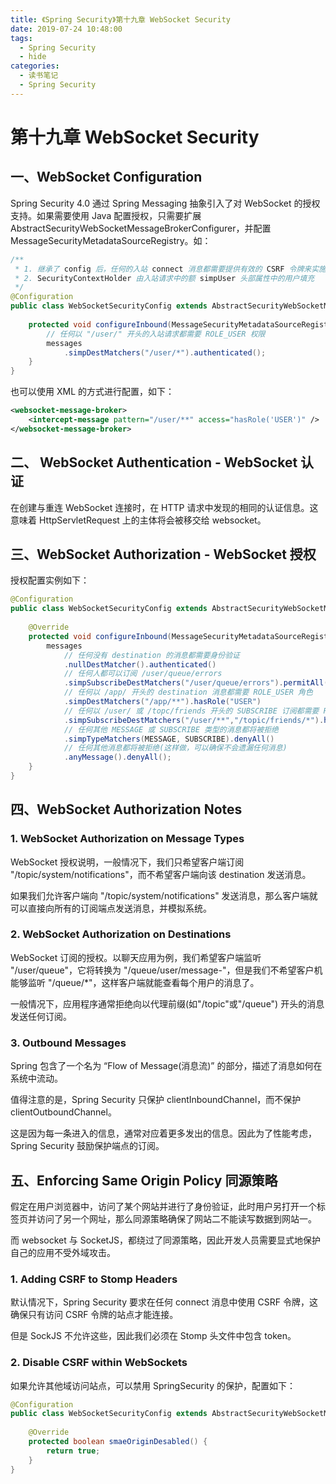 ```yaml
---
title: 《Spring Security》第十九章 WebSocket Security
date: 2019-07-24 10:48:00
tags:
  - Spring Security
  - hide
categories:
  - 读书笔记
  - Spring Security
---
```


# 第十九章 WebSocket Security

## 一、WebSocket Configuration

Spring Security 4.0 通过 Spring Messaging 抽象引入了对  WebSocket 的授权支持。如果需要使用 Java 配置授权，只需要扩展 AbstractSecurityWebSocketMessageBrokerConfigurer，并配置 MessageSecurityMetadataSourceRegistry。如：

```java
/**
 * 1. 继承了 config 后，任何的入站 connect 消息都需要提供有效的 CSRF 令牌来实施同源策略
 * 2. SecurityContextHolder 由入站请求中的额 simpUser 头部属性中的用户填充
 */
@Configuration
public class WebSocketSecurityConfig extends AbstractSecurityWebSocketMessageBrokerConfigurer {
    
    protected void configureInbound(MessageSecurityMetadataSourceRegistry messages) {
        // 任何以 "/user/" 开头的入站请求都需要 ROLE_USER 权限
        messages
            .simpDestMatchers("/user/*").authenticated();
    }
}
```

也可以使用 XML 的方式进行配置，如下：

```xml
<websocket-message-broker>
	<intercept-message pattern="/user/**" access="hasRole('USER')" />
</websocket-message-broker>
```

## 二、 WebSocket Authentication - WebSocket 认证

在创建与重连 WebSocket 连接时，在 HTTP 请求中发现的相同的认证信息。这意味着 HttpServletRequest 上的主体将会被移交给 websocket。

## 三、WebSocket Authorization - WebSocket 授权

授权配置实例如下：

```java
@Configuration
public class WebSocketSecurityConfig extends AbstractSecurityWebSocketMessageBrokerConfigurer {
    
    @Override
    protected void configureInbound(MessageSecurityMetadataSourceRegistry messages) {
        messages
            // 任何没有 destination 的消息都需要身份验证
            .nullDestMatcher().authenticated()
            // 任何人都可以订阅 /user/queue/errors
            .simpSubscribeDestMatchers("/user/queue/errors").permitAll()
            // 任何以 /app/ 开头的 destination 消息都需要 ROLE_USER 角色
            .simpDestMatchers("/app/**").hasRole("USER")
            // 任何以 /user/ 或 /topc/friends 开头的 SUBSCRIBE 订阅都需要 ROLE_USER 角色
            .simpSubscribeDestMatchers("/user/**","/topic/friends/*").hasRole("USER")
            // 任何其他 MESSAGE 或 SUBSCRIBE 类型的消息都将被拒绝
            .simpTypeMatchers(MESSAGE, SUBSCRIBE).denyAll()
            // 任何其他消息都将被拒绝(这样做，可以确保不会遗漏任何消息)
            .anyMessage().denyAll();
    }
}
```

## 四、WebSocket Authorization Notes

### 1. WebSocket Authorization on Message Types

WebSocket 授权说明，一般情况下，我们只希望客户端订阅 "/topic/system/notifications"，而不希望客户端向该 destination 发送消息。

如果我们允许客户端向 "/topic/system/notifications" 发送消息，那么客户端就可以直接向所有的订阅端点发送消息，并模拟系统。

### 2. WebSocket Authorization on Destinations

WebSocket 订阅的授权。以聊天应用为例，我们希望客户端监听 "/user/queue"，它将转换为 "/queue/user/message-<sessionid>"，但是我们不希望客户机能够监听 "/queue/*"，这样客户端就能查看每个用户的消息了。

一般情况下，应用程序通常拒绝向以代理前缀(如"/topic"或"/queue") 开头的消息发送任何订阅。

### 3. Outbound Messages

Spring 包含了一个名为 “Flow of Message(消息流)” 的部分，描述了消息如何在系统中流动。

值得注意的是，Spring Security 只保护 clientInboundChannel，而不保护 clientOutboundChannel。

这是因为每一条进入的信息，通常对应着更多发出的信息。因此为了性能考虑，Spring Security 鼓励保护端点的订阅。

## 五、Enforcing Same Origin Policy 同源策略

假定在用户浏览器中，访问了某个网站并进行了身份验证，此时用户另打开一个标签页并访问了另一个网址，那么同源策略确保了网站二不能读写数据到网站一。

而 websocket 与 SocketJS，都绕过了同源策略，因此开发人员需要显式地保护自己的应用不受外域攻击。

### 1. Adding CSRF to Stomp Headers

默认情况下，Spring Security 要求在任何 connect 消息中使用 CSRF 令牌，这确保只有访问 CSRF 令牌的站点才能连接。

但是 SockJS 不允许这些，因此我们必须在 Stomp 头文件中包含 token。

### 2. Disable CSRF within WebSockets

如果允许其他域访问站点，可以禁用 SpringSecurity 的保护，配置如下：

```java
@Configuration
public class WebSocketSecurityConfig extends AbstractSecurityWebSocketMessageBrokerConfigurer {
    
    @Override
    protected boolean smaeOriginDesabled() {
        return true;
    }
}
```

